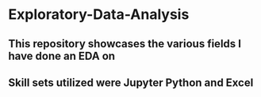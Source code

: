 # Exploratory-Data-Analysis

## This repository showcases the various fields I have done an EDA on

## Skill sets utilized were Jupyter Python and Excel
